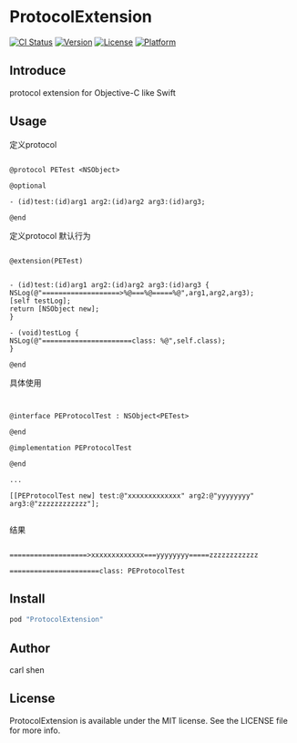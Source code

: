 # ProtocolExtension

[![CI Status](http://img.shields.io/travis/carlSQ/ProtocolExtension.svg?style=flat)](https://travis-ci.org/carlSQ/ProtocolExtension)
[![Version](https://img.shields.io/cocoapods/v/ProtocolExtension.svg?style=flat)](http://cocoapods.org/pods/ProtocolExtension)
[![License](https://img.shields.io/cocoapods/l/ProtocolExtension.svg?style=flat)](http://cocoapods.org/pods/ProtocolExtension)
[![Platform](https://img.shields.io/cocoapods/p/ProtocolExtension.svg?style=flat)](http://cocoapods.org/pods/ProtocolExtension)

## Introduce
protocol extension for Objective-C like Swift

## Usage

定义protocol
```objc

@protocol PETest <NSObject>

@optional

- (id)test:(id)arg1 arg2:(id)arg2 arg3:(id)arg3;

@end

```

定义protocol 默认行为

```objc

@extension(PETest)


- (id)test:(id)arg1 arg2:(id)arg2 arg3:(id)arg3 {
NSLog(@"===================>%@===%@=====%@",arg1,arg2,arg3);
[self testLog];
return [NSObject new];
}

- (void)testLog {
NSLog(@"======================class: %@",self.class);
}

@end

```

具体使用

```objc


@interface PEProtocolTest : NSObject<PETest>

@end

@implementation PEProtocolTest

@end

...

[[PEProtocolTest new] test:@"xxxxxxxxxxxxx" arg2:@"yyyyyyyy" arg3:@"zzzzzzzzzzzz"];


```

结果

```objc

===================>xxxxxxxxxxxxx===yyyyyyyy=====zzzzzzzzzzzz

======================class: PEProtocolTest

```


## Install

```ruby
pod "ProtocolExtension"
```

## Author
carl shen

## License

ProtocolExtension is available under the MIT license. See the LICENSE file for more info.
